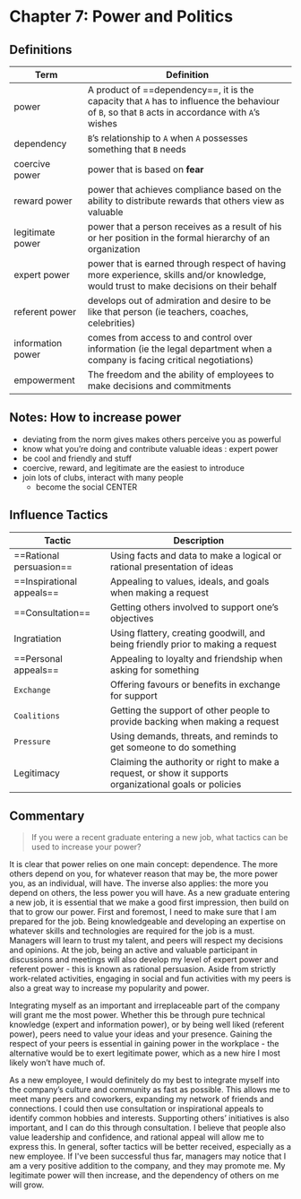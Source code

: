 # Chapter 7: Power and Politics

## Definitions

| Term              | Definition                                                   |
| ----------------- | ------------------------------------------------------------ |
| power             | A product of ==dependency==, it is the capacity that `A` has to influence the behaviour of `B`, so that `B` acts in accordance with `A`’s wishes |
| dependency        | `B`’s relationship to `A` when `A` possesses something that `B` needs |
| coercive power    | power that is based on **fear**                              |
| reward power      | power that achieves compliance based on the ability to distribute rewards that others view as valuable |
| legitimate power  | power that a person receives as a result of his or her position in the formal hierarchy of an organization |
| expert power      | power that is earned through respect of having more experience, skills and/or knowledge, would trust to make decisions on their behalf |
| referent power    | develops out of admiration and desire to be like that person (ie teachers, coaches, celebrities) |
| information power | comes from access to and control over information (ie the legal department when a company is facing critical negotiations) |
| empowerment       | The freedom and the ability of employees to make decisions and commitments |



## Notes: How to increase power

- deviating from the norm gives makes others perceive you as powerful
- know what you’re doing and contribute valuable ideas : expert power
- be cool and friendly and stuff
- coercive, reward, and legitimate are the easiest to introduce
- join lots of clubs, interact with many people
  - become the social CENTER

## Influence Tactics

| Tactic                    | Description                                                  |
| ------------------------- | ------------------------------------------------------------ |
| ==Rational persuasion==   | Using facts and data to make a logical or rational presentation of ideas |
| ==Inspirational appeals== | Appealing to values, ideals, and goals when making a request |
| ==Consultation==          | Getting others involved to support one’s objectives          |
| Ingratiation              | Using flattery, creating goodwill, and being friendly prior to making a request |
| ==Personal appeals==      | Appealing to loyalty and friendship when asking for something |
| `Exchange`                | Offering favours or benefits in exchange for support         |
| `Coalitions`              | Getting the support of other people to provide backing when making a request |
| `Pressure`                | Using demands, threats, and reminds to get someone to do something |
| Legitimacy                | Claiming the authority or right to make a request, or show it supports organizational goals or policies |

## Commentary

> If you were a recent graduate entering a new job, what tactics can be used to increase your power?

It is clear that power relies on one main concept: dependence. The more others depend on you, for whatever reason that may be, the more power you, as an individual, will have. The inverse also applies: the more you depend on others, the less power you will have. As a new graduate entering a new job, it is essential that we make a good first impression, then build on that to grow our power. First and foremost, I need to make sure that I am prepared for the job. Being knowledgeable and developing an expertise on whatever skills and technologies are required for the job is a must. Managers will learn to trust my talent, and peers will respect my decisions and opinions. At the job, being an active and valuable participant in discussions and meetings will also develop my level of expert power and referent power - this is known as rational persuasion. Aside from strictly work-related activities, engaging in social and fun activities with my peers is also a great way to increase my popularity and power. 

Integrating myself as an important and irreplaceable part of the company will grant me the most power. Whether this be through pure technical knowledge (expert and information power), or by being well liked (referent power), peers need to value your ideas and your presence. Gaining the respect of your peers is essential in gaining power in the workplace - the alternative would be to exert legitimate power, which as a new hire I most likely won’t have much of.

As a new employee, I would definitely do my best to integrate myself into the company’s culture and community as fast as possible. This allows me to meet many peers and coworkers, expanding my network of friends and connections. I could then use consultation or inspirational appeals to identify common hobbies and interests. Supporting others’ initiatives is also important, and I can do this through consultation. I believe that people also value leadership and confidence, and rational appeal will allow me to express this. In general, softer tactics will be better received, especially as a new employee. If I've been successful thus far, managers may notice that I am a very positive addition to the company, and they may promote me. My legitimate power will then increase, and the dependency of others on me will grow.

